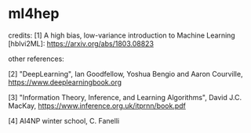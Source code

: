 # ml4hep


credits: 
[1] A high bias, low-variance introduction to Machine Learning [hblvi2ML]: https://arxiv.org/abs/1803.08823

other references:

[2] "DeepLearning", Ian Goodfellow, Yoshua Bengio and Aaron Courville, https://www.deeplearningbook.org

[3] "Information Theory, Inference, and Learning Algorithms", David J.C. MacKay, https://www.inference.org.uk/itprnn/book.pdf

[4] AI4NP winter school, C. Fanelli
